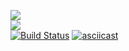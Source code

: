 <a href="https://codeclimate.com/github/Vadimusss/project-lvl1-s400/maintainability"><img src="https://api.codeclimate.com/v1/badges/260c7b8fe3b058a677e2/maintainability" /></a><br>
<a href="https://codeclimate.com/github/Vadimusss/project-lvl1-s400/test_coverage"><img src="https://api.codeclimate.com/v1/badges/260c7b8fe3b058a677e2/test_coverage" /></a><br>
[![Build Status](https://travis-ci.com/Vadimusss/project-lvl1-s400.svg?branch=master)](https://travis-ci.com/Vadimusss/project-lvl1-s400)
[![asciicast](https://asciinema.org/a/218324.svg)](https://asciinema.org/a/218324)

